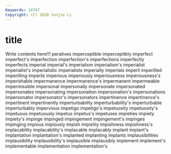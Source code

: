 ```yaml
---
Keywords: 14747
Copyright: (C) 2020 Junjie Li
---
```


# title

Write contents here!!!
peratives 
imperceptible 
imperceptibly 
imperfect 
imperfect's 
imperfection 
imperfection's 
imperfections 
imperfectly 
imperfects
imperial 
imperial's 
imperialism 
imperialism's 
imperialist 
imperialist's 
imperialistic 
imperialists 
imperially 
imperials
imperil 
imperilled 
imperilling 
imperils 
imperious 
imperiously 
imperiousness 
imperiousness's 
imperishable 
impermanence
impermanence's 
impermanent 
impermeable 
impermissible 
impersonal 
impersonally 
impersonate 
impersonated 
impersonates 
impersonating
impersonation 
impersonation's 
impersonations 
impersonator 
impersonator's 
impersonators 
impertinence 
impertinence's 
impertinent 
impertinently
imperturbability 
imperturbability's 
imperturbable 
imperturbably 
impervious 
impetigo 
impetigo's 
impetuosity 
impetuosity's 
impetuous
impetuously 
impetus 
impetus's 
impetuses 
impieties 
impiety 
impiety's 
impinge 
impinged 
impingement
impingement's 
impinges 
impinging 
impious 
impiously 
impish 
impishly 
impishness 
impishness's 
implacability
implacability's 
implacable 
implacably 
implant 
implant's 
implantation 
implantation's 
implanted 
implanting 
implants
implausibilities 
implausibility 
implausibility's 
implausible 
implausibly 
implement 
implement's 
implementable 
implementation 
implementation's
